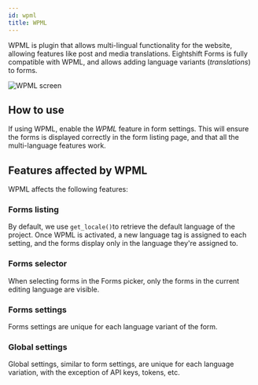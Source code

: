 ```yaml
---
id: wpml
title: WPML
---
```


WPML is plugin that allows multi-lingual functionality for the website, allowing features like post and media translations. Eightshift Forms is fully compatible with WPML, and allows adding language variants (_translations_) to forms.

![WPML screen](/img/pentagram.svg)

## How to use

If using WPML, enable the _WPML_ feature in form settings. This will ensure the forms is displayed correctly in the form listing page, and that all the multi-language features work.

## Features affected by WPML

WPML affects the following features:

### Forms listing

By default, we use `get_locale()`to retrieve the default language of the project. Once WPML is activated, a new language tag is assigned to each setting, and the forms display only in the language they're assigned to.

### Forms selector

When selecting forms in the Forms picker, only the forms in the current editing language are visible.

### Forms settings

Forms settings are unique for each language variant of the form.

### Global settings

Global settings, similar to form settings, are unique for each language variation, with the exception of API keys, tokens, etc.
